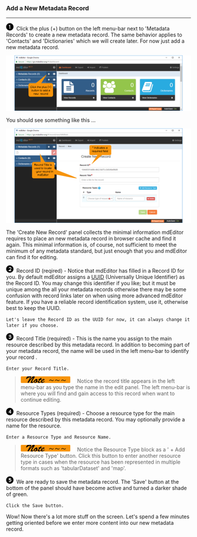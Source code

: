 ### Add a New Metadata Record

---

![](/assets/bullets/one.png) Click the plus (+) button on the left menu-bar next to 'Metadata Records' to create a new metadata record.  The same behavior applies to 'Contacts' and 'Dictionaries' which we will create later.  For now just add a new metadata record.

![](/assets/get-started/getStarted-addRecord.png)

You should see something like this ...

![](/assets/get-started/getStarted-newRecord.png)

The 'Create New Record' panel collects the minimal information mdEditor requires to place an new metadata record in browser cache and find it again.  This minimal information is, of course, not sufficient to meet the minimum of any metadata standard, but just enough that you and mdEditor can find it for editing.

![](/assets/bullets/two.png)  Record ID (reqired) - Notice that mdEditor has filled in a Record ID for you.  By default mdEditor assigns a [UUID](https://tools.ietf.org/html/rfc4122) (Universally Unique Identifier) as the Record ID.  You may change this identifier if you like; but it must be unique among the all your metadata records otherwise there may be some confusion with record links later on when using more advanced mdEditor feature.  If you have a reliable record identification system, use it, otherwise best to keep the UUID.

```action
Let's leave the Record ID as the UUID for now, it can always change it later if you choose.
```

![](/assets/bullets/three.png) Record Title (required) - This is the name you assign to the main resource described by this metadata record.  In addition to becoming part of your metadata record, the name will be used in the left menu-bar to identify your record .

```
Enter your Record Title.
```

> ![](/assets/smaller-note.png) Notice the record title appears in the left menu-bar as you type the name in the edit panel.  The left menu-bar is where you will find and gain access to this record when want to continue editing.

![](/assets/bullets/four.png) Resource Types (required) - Choose a resource type for the main resource described by this metadata record.  You may optionally provide a name for the resource.

```
Enter a Resource Type and Resource Name.
```

> ![](/assets/smaller-note.png) Notice the Resource Type block as a ' + Add Resource Type' button.  Click this button to enter another resource type in cases when the resource has been represented in multiple formats such as 'tabularDataset' and 'map'.

![](/assets/bullets/five.png) We are ready to save the metadata record.  The 'Save' button at the bottom of the panel should have become active and turned a darker shade of green.

```
Click the Save button.
```

Wow! Now there's a lot more stuff on the screen. Let's spend a few minutes getting oriented before we enter more content into our new metadata record.

